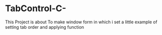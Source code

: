 # TabControl-C-
This Project is about To make window form in which i set a little example of setting tab order and applying function
